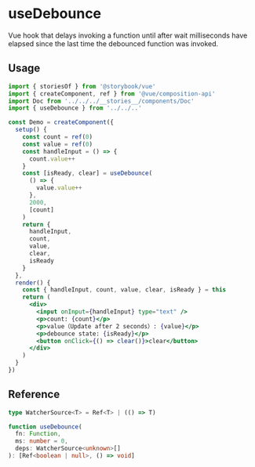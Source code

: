 # useDebounce

Vue hook that delays invoking a function until after wait milliseconds have elapsed since the last time the debounced function was invoked.

## Usage

```jsx
import { storiesOf } from '@storybook/vue'
import { createComponent, ref } from '@vue/composition-api'
import Doc from '../../../__stories__/components/Doc'
import { useDebounce } from '../../..'

const Demo = createComponent({
  setup() {
    const count = ref(0)
    const value = ref(0)
    const handleInput = () => {
      count.value++
    }
    const [isReady, clear] = useDebounce(
      () => {
        value.value++
      },
      2000,
      [count]
    )
    return {
      handleInput,
      count,
      value,
      clear,
      isReady
    }
  },
  render() {
    const { handleInput, count, value, clear, isReady } = this
    return (
      <div>
        <input onInput={handleInput} type="text" />
        <p>count: {count}</p>
        <p>value（Update after 2 seconds）: {value}</p>
        <p>debounce state: {isReady}</p>
        <button onClick={() => clear()}>clear</button>
      </div>
    )
  }
})
```

## Reference

```ts
type WatcherSource<T> = Ref<T> | (() => T)

function useDebounce(
  fn: Function,
  ms: number = 0,
  deps: WatcherSource<unknown>[]
): [Ref<boolean | null>, () => void]
```
